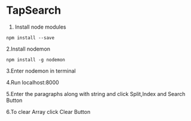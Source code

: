 # TapSearch

1. Install node modules
```
npm install --save

```

2.Install nodemon
```
npm install -g nodemon

```
3.Enter nodemon in terminal

4.Run localhost:8000

5.Enter the paragraphs along with string and click Split,Index and Search Button

6.To clear Array click Clear Button